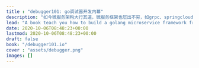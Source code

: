 ```yaml
---
title : "debugger101: go调试器开发内幕"
description: "如今微服务架构大行其道，微服务框架也层出不穷，如grpc、springcloud、vert.x、ballerina，等等，这也反映出技术团队对开发效率、运营质量的不断探索与追求。合格的工程师要熟练运用框架，有追求的工程师则应掌握更全面的技能，能对框架进行定制化开发。"
lead: "A book teach you how to build a golang microservice framework from scratch."
date: 2020-10-06T08:48:23+00:00
lastmod: 2020-10-06T08:48:23+00:00
draft: false
book: "/debugger101.io" 
cover : "assets/debugger.png"
images: []
---
```


